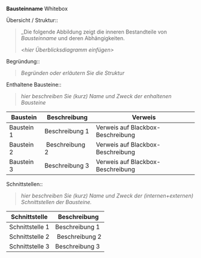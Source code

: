 __Bausteinname__ Whitebox

Übersicht / Struktur::
> _Die folgende Abbildung zeigt die inneren Bestandteile von _Bausteinname_
und deren Abhängigkeiten.
> 
> _<hier Überblicksdiagramm einfügen>_

Begründung::
> _Begründen oder erläutern Sie die Struktur_


Enthaltene Bausteine::

> _hier beschreiben Sie (kurz) Name und Zweck der enhaltenen Bausteine_

| Baustein   | Beschreibung   | Verweis |
| ---------- | -------------- | ------- |
| Baustein 1 | Beschreibung 1 | Verweis auf Blackbox-Beschreibung |
| Baustein 2 | Beschreibung 2 | Verweis auf Blackbox-Beschreibung |
| Baustein 3 | Beschreibung 3 | Verweis auf Blackbox-Beschreibung |

Schnittstellen::
> _hier beschreiben Sie (kurz) Name und Zweck der (internen+externen)
Schnittstellen der Bausteine._

| Schnittstelle   | Beschreibung |
| --------------- | ------------ |
| Schnittstelle 1 | Beschreibung 1 |
| Schnittstelle 2 | Beschreibung 2 |
| Schnittstelle 3 | Beschreibung 3 |

